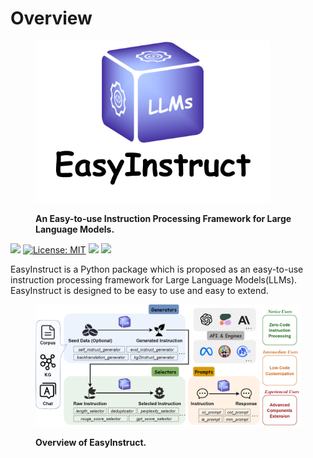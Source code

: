 # Overview

<figure><img src=".gitbook/assets/logo.png" alt="" width="375"><figcaption><p><strong>An Easy-to-use Instruction Processing Framework for Large Language Models.</strong></p></figcaption></figure>

![](https://img.shields.io/badge/version-v0.1.1-blue) [![License: MIT](https://img.shields.io/badge/License-MIT-green.svg)](https://opensource.org/licenses/MIT) ![](https://img.shields.io/github/last-commit/zjunlp/EasyInstruct?color=green) ![](https://img.shields.io/badge/PRs-Welcome-red)

EasyInstruct is a Python package which is proposed as an easy-to-use instruction processing framework for Large Language Models(LLMs). EasyInstruct is designed to be easy to use and easy to extend.

<figure><img src=".gitbook/assets/overview.png" alt=""><figcaption><p><strong>Overview of EasyInstruct.</strong></p></figcaption></figure>

